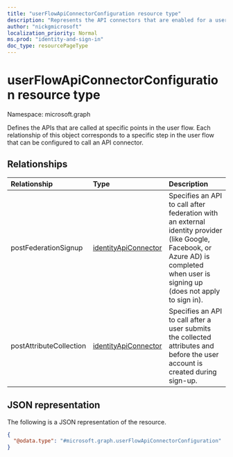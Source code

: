 ```yaml
---
title: "userFlowApiConnectorConfiguration resource type"
description: "Represents the API connectors that are enabled for a user flow."
author: "nickgmicrosoft"
localization_priority: Normal
ms.prod: "identity-and-sign-in"
doc_type: resourcePageType
---
```


# userFlowApiConnectorConfiguration resource type

Namespace: microsoft.graph

Defines the APIs that are called at specific points in the user flow.  Each relationship of this object corresponds to a specific step in the user flow that can be configured to call an API connector.

## Relationships

| Relationship            | Type                                            | Description                                                                                                                                             |
| :---------------------- | :---------------------------------------------- | :------------------------------------------------------------------------------------------------------------------------------------------------------ |
| postFederationSignup    | [identityApiConnector](identityapiconnector.md) | Specifies an API to call after federation with an external identity provider (like Google, Facebook, or Azure AD) is completed when user is signing up (does not apply to sign in). |
| postAttributeCollection | [identityApiConnector](identityapiconnector.md) | Specifies an API to call after a user submits the collected attributes and before the user account is created during sign-up.                                                      |

## JSON representation

The following is a JSON representation of the resource.
<!-- {
  "blockType": "resource",
  "@odata.type": "microsoft.graph.userFlowApiConnectorConfiguration"
}
-->

``` json
{
  "@odata.type": "#microsoft.graph.userFlowApiConnectorConfiguration"
}
```

<!-- {
  "type": "#page.annotation",
  "description": "User flow API Connector Configuration",
  "keywords": "",
  "section": "documentation",
  "tocPath": "",
  "suppressions": [
  ]
}-->
